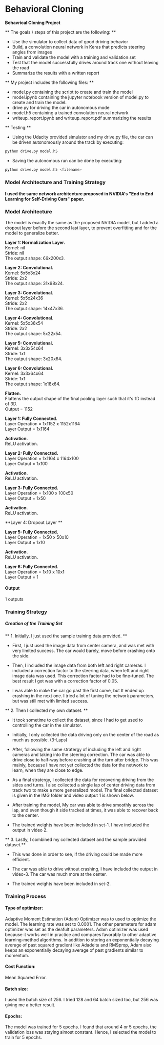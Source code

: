 
# **Behavioral Cloning** 

**Behavrioal Cloning Project**

** The goals / steps of this project are the following: **
* Use the simulator to collect data of good driving behavior
* Build, a convolution neural network in Keras that predicts steering angles from images
* Train and validate the model with a training and validation set
* Test that the model successfully drives around track one without leaving the road
* Summarize the results with a written report

** My project includes the following files: **
* model.py containing the script to create and train the model
* model.ipynb containing the jupyter notebook version of model.py to create and train the model.
* drive.py for driving the car in autonomous mode
* model.h5 containing a trained convolution neural network 
* writeup_report.ipynb and writeup_report.pdf summarizing the results

** Testing **

* Using the Udacity provided simulator and my drive.py file, the car can be driven autonomously around the track by executing:
```sh
python drive.py model.h5
```
* Saving the autonomous run can be done by executing:
```sh
python drive.py model.h5 <filename>
```

### Model Architecture and Training Strategy

#### I used the same network architecture proposed in NVIDIA's "End to End Learning for Self-Driving Cars" paper.

### Model Architecture 

The model is exactly the same as the proposed NVIDIA model, but I added a dropout layer before the second last layer, to prevent overfitting and for the model to generalize better.

**Layer 1: Normalization Layer.** <br>
Kernel: nil <br>
Stride: nil <br>
The output shape: 66x200x3. <br>

**Layer 2: Convolutional.** <br>
Kernel: 5x5x3x24<br>
Stride: 2x2 <br>
The output shape: 31x98x24. <br>

**Layer 3: Convolutional.** <br>
Kernel: 5x5x24x36<br>
Stride: 2x2 <br>
The output shape: 14x47x36. <br>

**Layer 4: Convolutional.** <br>
Kernel: 5x5x36x54<br>
Stride: 2x2 <br>
The output shape: 5x22x54. <br>

**Layer 5: Convolutional.** <br>
Kernel: 3x3x54x64<br>
Stride: 1x1 <br>
The output shape: 3x20x64. <br>

**Layer 6: Convolutional.** <br>
Kernel: 3x3x64x64<br>
Stride: 1x1 <br>
The output shape: 1x18x64. <br>

**Flatten.** <br>
Flattens the output shape of the final pooling layer such that it's 1D instead of 3D. <br>
Output = 1152

**Layer 1: Fully Connected.** <br>
Layer Operation = 1x1152 x 1152x1164 <br>
Layer Output = 1x1164 <br>

**Activation.** <br>
ReLU activation.

**Layer 2: Fully Connected.** <br>
Layer Operation = 1x1164 x 1164x100 <br>
Layer Output =  1x100

**Activation.** <br>
ReLU activation.

**Layer 3: Fully Connected.** <br>
Layer Operation = 1x100 x 100x50 <br>
Layer Output =  1x50

**Activation.** <br>
ReLU activation.

**Layer 4: Dropout Layer ** <br>

**Layer 5: Fully Connected.** <br>
Layer Operation = 1x50 x 50x10 <br>
Layer Output =  1x10

**Activation.** <br>
ReLU activation.

**Layer 6: Fully Connected.** <br>
Layer Operation = 1x10 x 10x1 <br>
Layer Output =  1

#### Output
1 outputs

### Training Strategy

##### Creation of the Training Set

** 1. Initially, I just used the sample training data provided. **
* First, I just used the image data from center camera, and was met with very limited success. The car would barely, move before crashing onto the side. 
    
* Then, I included the image data from both left and right cameras. I included a correction factor to the steering data, when left and right image data was used. This correction factor had to be fine-tuned. The best result I got was with a correction factor of 0.05.
    
* I was able to make the car go past the first curve, but It ended up crashing in the next one. I tried a lot of tuning the network parameters, but was still met with limited success.

** 2. Then I collected my own dataset. **
* It took sometime to collect the dataset, since I had to get used to controlling the car in the simulator.
    
* Initially, I only collected the data driving only on the center of the road as much as possible. (3-Laps)
   
* After, following the same stratergy of including the left and right cameras and taking into the steering correction. The car was able to drive close to half-way before crashing at the turn after bridge. This was mainly, because I have not yet collected the data for the network to learn, when they are close to edge.
    
* As a final stratergy, I collected the data for recovering driving from the sides and turns. I also collected a single lap of center driving data from  track two to make a more generalized model. The final collected dataset is given in the IMG folder and video output 1 is shown below.
    
* After training the model, My car was able to drive smoothly across the lap, and even though it side tracked at times, it was able to recover back to the center. 

* The trained weights have been included in set-1. I have included the output in video 2.

** 3. Lastly, I combined my collected dataset and the sample provided dataset.** 

* This was done in order to see, if the driving could be made more efficient.

* The car was able to drive without crashing, I have included the output in video-3. The car was much more at the center.

* The trained weights have been included in set-2.

### Training Process

#### Type of optimizer: 
Adaptive Moment Estimation (Adam) Optimizer was to used to optimize the model. 
The learning rate was set to 0.0001. 
The other parameters for adam optimizer was set as the deafult parameters. 
Adam optimizer was used because it works well in practice and compares favorably to other adaptive learning-method algorithms. In addition to storing an exponentially decaying average of past squared gradient like Adadelta and RMSprop, Adam also keeps an exponentially decaying average of past gradients similar to momentum.

#### Cost Function:
Mean Squared Error.

#### Batch size: 
I used the batch size of 256. I tried 128 and 64 batch sized too, but 256 was giving me a better result.

#### Epochs:
The model was trained for 5 epochs. I found that around 4 or 5 epochs, the validation loss was staying almost constant. Hence, I selected the model to train for 5 epochs.


